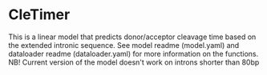 # CleTimer 

This is a linear model that predicts donor/acceptor cleavage time based on the extended intronic sequence. 
See model readme (model.yaml) and dataloader readme (dataloader.yaml) for more information on the functions.
NB! Current version of the model doesn't work on introns shorter than 80bp